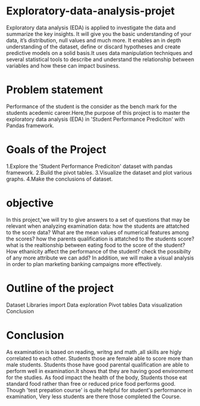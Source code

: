 # Exploratory-data-analysis-projet
Exploratory data analysis (EDA) is applied to investigate the data and summarize the key insights. It will give you the basic understanding of your data, it’s distribution, null values and much more. It enables an in depth understanding of the dataset, define or discard hypotheses and create predictive models on a solid basis.It uses data manipulation techniques and several statistical tools to describe and understand the relationship between variables and how these can impact business.

# Problem statement
Performance of the student is the consider as the bench mark for the students acedemic career.Here,the purpose of this project is to master the exploratory data analysis (EDA) in 'Student Performance Prediciton' with Pandas framework.

# Goals of the Project
1.Explore the 'Student Performance Prediciton' dataset with pandas framework.
2.Build the pivot tables.
3.Visualize the dataset and plot various graphs.
4.Make the conclusions of dataset.

# objective
In this project,'we will try to give answers to a set of questions that may be relevant when analyzing examination data:
how the students are attatched to the score data?
What are the mean values of numerical features among the scores?
how the parents qualification is attatched to the students score?
what is the realtionship between eating food to the score of the student?
How ethanicity affect the performance of the student?
check the possibilty of any more attribute we can add?
In addition, we will make a visual analysis in order to plan marketing banking campaigns more effectively.

# Outline of the project
Dataset
Libraries import
Data exploration
Pivot tables
Data visualization
Conclusion

# Conclusion
As examination is based on reading, writng and math ,all skills are higly correlated to each other.
Students those are female able to score more than male students.
Students those have good parental qualification are able to perform well in examination.It shows that they are having good environment for the studies.
As food impact the health of the body, Students those eat standard food rather than free or reduced price food performs good.
Though 'test prepation course' is quite helpful for student's performance in examination, Very less students are there those completed the Course.
